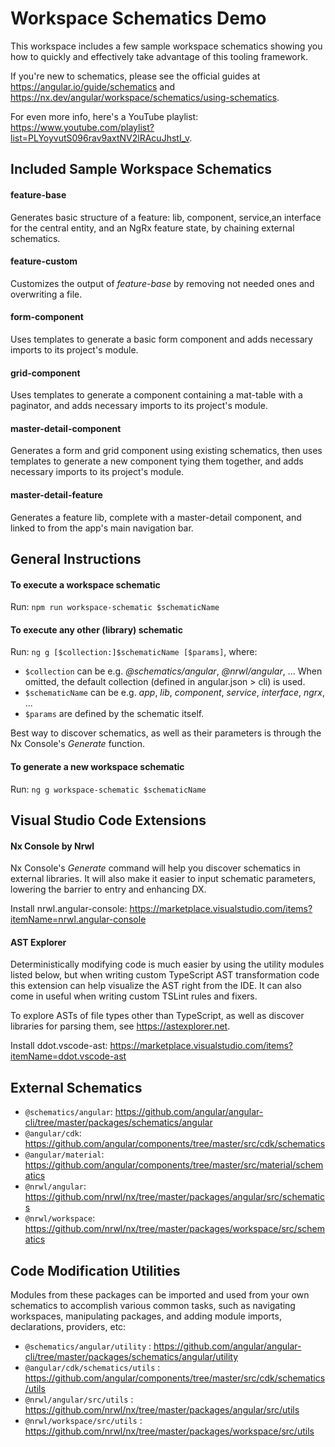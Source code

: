 # Workspace Schematics Demo

This workspace includes a few sample workspace schematics showing you how to quickly and effectively take advantage of
this tooling framework.

If you're new to schematics, please see the official guides at https://angular.io/guide/schematics and
https://nx.dev/angular/workspace/schematics/using-schematics.

For even more info, here's a YouTube playlist:
https://www.youtube.com/playlist?list=PLYoyvutS096rav9axtNV2lRAcuJhstI_v.

## Included Sample Workspace Schematics

#### feature-base

Generates basic structure of a feature: lib, component, service,an interface for the central entity, and an NgRx feature
state, by chaining external schematics.

#### feature-custom

Customizes the output of _feature-base_ by removing not needed ones and overwriting a file.

#### form-component

Uses templates to generate a basic form component and adds necessary imports to its project's module.

#### grid-component

Uses templates to generate a component containing a mat-table with a paginator, and adds necessary imports to its project's
module.

#### master-detail-component

Generates a form and grid component using existing schematics, then uses templates to generate a new component tying them
together, and adds necessary imports to its project's module.

#### master-detail-feature

Generates a feature lib, complete with a master-detail component, and linked to from the app's main navigation bar.

## General Instructions

#### To execute a workspace schematic

Run: `npm run workspace-schematic $schematicName`

#### To execute any other (library) schematic

Run: `ng g [$collection:]$schematicName [$params]`, where:

- `$collection` can be e.g. _@schematics/angular_, _@nrwl/angular_, ... When omitted, the default
  collection (defined in angular.json > cli) is used.
- `$schematicName` can be e.g. _app_, _lib_, _component_, _service_, _interface_, _ngrx_, ...
- `$params` are defined by the schematic itself.

Best way to discover schematics, as well as their parameters is through the Nx Console's _Generate_ function.

#### To generate a new workspace schematic

Run: `ng g workspace-schematic $schematicName`

## Visual Studio Code Extensions

#### Nx Console by Nrwl

Nx Console's _Generate_ command will help you discover schematics in external libraries. It will also make it easier to
input schematic parameters, lowering the barrier to entry and enhancing DX.

Install nrwl.angular-console: https://marketplace.visualstudio.com/items?itemName=nrwl.angular-console

#### AST Explorer

Deterministically modifying code is much easier by using the utility modules listed below, but when writing custom
TypeScript AST transformation code this extension can help visualize the AST right from the IDE. It can also come in
useful when writing custom TSLint rules and fixers.

To explore ASTs of file types other than TypeScript, as well as discover libraries for parsing them, see
https://astexplorer.net.

Install ddot.vscode-ast: https://marketplace.visualstudio.com/items?itemName=ddot.vscode-ast

## External Schematics

- `@schematics/angular`: https://github.com/angular/angular-cli/tree/master/packages/schematics/angular
- `@angular/cdk`: https://github.com/angular/components/tree/master/src/cdk/schematics
- `@angular/material`: https://github.com/angular/components/tree/master/src/material/schematics
- `@nrwl/angular`: https://github.com/nrwl/nx/tree/master/packages/angular/src/schematics
- `@nrwl/workspace`: https://github.com/nrwl/nx/tree/master/packages/workspace/src/schematics

## Code Modification Utilities

Modules from these packages can be imported and used from your own schematics to accomplish various common tasks, such as
navigating workspaces, manipulating packages, and adding module imports, declarations, providers, etc:

- `@schematics/angular/utility` : https://github.com/angular/angular-cli/tree/master/packages/schematics/angular/utility
- `@angular/cdk/schematics/utils` : https://github.com/angular/components/tree/master/src/cdk/schematics/utils
- `@nrwl/angular/src/utils` : https://github.com/nrwl/nx/tree/master/packages/angular/src/utils
- `@nrwl/workspace/src/utils` : https://github.com/nrwl/nx/tree/master/packages/workspace/src/utils
